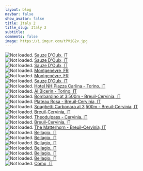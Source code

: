 ```yaml
---
layout: blog
navbar: false
show_avatar: false
title: Italy 2
title_slug: Italy 2
subtitle: 
comments: false
image: https://i.imgur.com/tPViG2v.jpg
---
```


<div class="img-container">
  <img src="https://i.imgur.com/lQwGAiG.jpg" alt="Not loaded." class="center-block">
  <a href="https://www.google.com/maps/search/?api=1&query=45.0269472,6.8583833" target="_blank">
    <span class="img-caption-corner" style="display: inline;">Sauze D&#x27;Oulx, IT</span>
  </a>  
</div> 


<div class="img-container">
  <img src="https://i.imgur.com/WTBovaJ.jpg" alt="Not loaded." class="center-block">
  <a href="https://www.google.com/maps/search/?api=1&query=45.0271222,6.8583250" target="_blank">
    <span class="img-caption-corner" style="display: inline;">Sauze D&#x27;Oulx, IT</span>
  </a>  
</div> 


<div class="img-container">
  <img src="https://i.imgur.com/U05YSVJ.jpg" alt="Not loaded." class="center-block">
  <a href="https://www.google.com/maps/search/?api=1&query=45.0257417,6.8558194" target="_blank">
    <span class="img-caption-corner" style="display: inline;">Sauze D&#x27;Oulx, IT</span>
  </a>  
</div> 


<div class="img-container">
  <img src="https://i.imgur.com/vyLpabN.jpg" alt="Not loaded." class="center-block">
  <a href="https://www.google.com/maps/search/?api=1&query=44.9362139,6.7465528" target="_blank">
    <span class="img-caption-corner" style="display: inline;">Montgenèvre, FR</span>
  </a>  
</div> 


<div class="img-container">
  <img src="https://i.imgur.com/iFmuiFK.jpg" alt="Not loaded." class="center-block">
  <a href="https://www.google.com/maps/search/?api=1&query=44.9065361,6.7495306" target="_blank">
    <span class="img-caption-corner" style="display: inline;">Montgenèvre, FR</span>
  </a>  
</div> 


<div class="img-container">
  <img src="https://i.imgur.com/S3aOBa5.jpg" alt="Not loaded." class="center-block">
  <a href="https://www.google.com/maps/search/?api=1&query=45.0258667,6.8555583" target="_blank">
    <span class="img-caption-corner" style="display: inline;">Sauze D&#x27;Oulx, IT</span>
  </a>  
</div> 


<div class="img-container">
  <img src="https://i.imgur.com/lPvgGEF.jpg" alt="Not loaded." class="center-block">
  <a href="https://www.google.com/maps/search/?api=1&query=45.0659139,7.6891167" target="_blank">
    <span class="img-caption-corner" style="display: inline;">Hotel NH Piazza Carlina - Torino, IT</span>
  </a>  
</div> 


<div class="img-container">
  <img src="https://i.imgur.com/3OAqcbV.jpg" alt="Not loaded." class="center-block">
  <a href="https://www.google.com/maps/search/?api=1&query=45.0763556,7.6790222" target="_blank">
    <span class="img-caption-corner" style="display: inline;">Al Bicerin - Torino, IT</span>
  </a>  
</div> 


<div class="img-container">
  <img src="https://i.imgur.com/XbR4gga.jpg" alt="Not loaded." class="center-block">
  <a href="https://www.google.com/maps/search/?api=1&query=45.9354159,7.6377215" target="_blank">
    <span class="img-caption-corner" style="display: inline;">Bombardino at 3,500m - Breuil-Cervinia, IT</span>
  </a>  
</div> 


<div class="img-container">
  <img src="https://i.imgur.com/7uko9SP.jpg" alt="Not loaded." class="center-block">
  <a href="https://www.google.com/maps/search/?api=1&query=45.9341139,7.7080444" target="_blank">
    <span class="img-caption-corner" style="display: inline;">Plateau Rosa - Breuil-Cervinia, IT</span>
  </a>  
</div> 


<div class="img-container">
  <img src="https://i.imgur.com/tnrs7yQ.jpg" alt="Not loaded." class="center-block">
  <a href="https://www.google.com/maps/search/?api=1&query=45.9338806,7.7081000" target="_blank">
    <span class="img-caption-corner" style="display: inline;">Spaghetti Carbonara at 3,500m - Breuil-Cervinia, IT</span>
  </a>  
</div> 


<div class="img-container">
  <img src="https://i.imgur.com/IRvAANW.jpg" alt="Not loaded." class="center-block">
  <a href="https://www.google.com/maps/search/?api=1&query=45.9207750,7.6822528" target="_blank">
    <span class="img-caption-corner" style="display: inline;">Breuil-Cervinia, IT</span>
  </a>  
</div> 


<div class="img-container">
  <img src="https://i.imgur.com/Hp1GF9v.jpg" alt="Not loaded." class="center-block">
  <a href="https://www.google.com/maps/search/?api=1&query=45.9439056,7.7085917" target="_blank">
    <span class="img-caption-corner" style="display: inline;">Theodulpass - Cervinia, IT</span>
  </a>  
</div> 


<div class="img-container">
  <img src="https://i.imgur.com/tPViG2v.jpg" alt="Not loaded." class="center-block">
  <a href="https://www.google.com/maps/search/?api=1&query=45.9480444,7.6946167" target="_blank">
    <span class="img-caption-corner" style="display: inline;">Breuil-Cervinia, IT</span>
  </a>  
</div> 


<div class="img-container">
  <img src="https://i.imgur.com/xeaiZFf.jpg" alt="Not loaded." class="center-block">
  <a href="https://www.google.com/maps/search/?api=1&query=45.9451361,7.7085361" target="_blank">
    <span class="img-caption-corner" style="display: inline;">The Matterhorn - Breuil-Cervinia, IT</span>
  </a>  
</div> 


<div class="img-container">
  <img src="https://i.imgur.com/9I9TiR3.jpg" alt="Not loaded." class="center-block">
  <a href="https://www.google.com/maps/search/?api=1&query=45.9779250,9.2543167" target="_blank">
    <span class="img-caption-corner" style="display: inline;">Bellagio, IT</span>
  </a>  
</div> 


<div class="img-container">
  <img src="https://i.imgur.com/6DpkbOS.jpg" alt="Not loaded." class="center-block">
  <a href="https://www.google.com/maps/search/?api=1&query=45.9785415,9.2446595" target="_blank">
    <span class="img-caption-corner" style="display: inline;">Bellagio, IT</span>
  </a>  
</div> 


<div class="img-container">
  <img src="https://i.imgur.com/qmZx16I.jpg" alt="Not loaded." class="center-block">
  <a href="https://www.google.com/maps/search/?api=1&query=45.9785415,9.2446595" target="_blank">
    <span class="img-caption-corner" style="display: inline;">Bellagio, IT</span>
  </a>  
</div> 


<div class="img-container">
  <img src="https://i.imgur.com/CJJG6G4.jpg" alt="Not loaded." class="center-block">
  <a href="https://www.google.com/maps/search/?api=1&query=45.9785415,9.2446595" target="_blank">
    <span class="img-caption-corner" style="display: inline;">Bellagio, IT</span>
  </a>  
</div> 


<div class="img-container">
  <img src="https://i.imgur.com/eX6Mmgw.jpg" alt="Not loaded." class="center-block">
  <a href="https://www.google.com/maps/search/?api=1&query=45.9785415,9.2446595" target="_blank">
    <span class="img-caption-corner" style="display: inline;">Bellagio, IT</span>
  </a>  
</div> 


<div class="img-container">
  <img src="https://i.imgur.com/Smxv4xA.jpg" alt="Not loaded." class="center-block">
  <a href="https://www.google.com/maps/search/?api=1&query=45.9785415,9.2446595" target="_blank">
    <span class="img-caption-corner" style="display: inline;">Bellagio, IT</span>
  </a>  
</div> 


<div class="img-container">
  <img src="https://i.imgur.com/MXp8asI.jpg" alt="Not loaded." class="center-block">
  <a href="https://www.google.com/maps/search/?api=1&query=45.8121222,9.0826500" target="_blank">
    <span class="img-caption-corner" style="display: inline;">Como, IT</span>
  </a>  
</div> 

